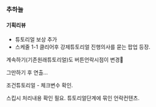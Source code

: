 
### 추하늘 


#### 기획리뷰 
-  튜토리얼 보상 추가 
 - 스케줄 1-1 클리어후  강제튜토리얼 진행의사를 묻는 팝업 등장. 


계속하기(기존원래튜토리얼)도 버튼언락시점이 변경 

그만하기 후 연출... 

조건튜토리얼 - 체크변수 확인. 

스킵시 처리내용 확인 필요. 
튜토리얼단계에 묶인 언락컨텐츠. 